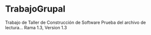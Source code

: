 # TrabajoGrupal
Trabajo de Taller de Construcción de Software
Prueba del archivo de lectura...
Rama 1.3, Version 1.3
